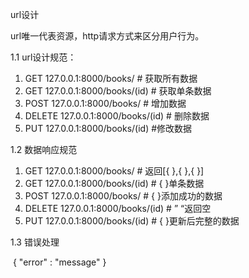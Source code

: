 url设计

url唯一代表资源，http请求方式来区分用户行为。

1.1 url设计规范：

1. GET 	     127.0.0.1:8000/books/		   # 获取所有数据
2. GET 	     127.0.0.1:8000/books/(id)	  # 获取单条数据	
3. POST        127.0.0.1:8000/books/	       # 增加数据
4. DELETE    127.0.0.1:8000/books/(id)     # 删除数据
5. PUT           127.0.0.1:8000/books/(id)     #修改数据

1.2 数据响应规范

1. GET 	     127.0.0.1:8000/books/		   # 返回[{ },{ },{ }]
2. GET 	     127.0.0.1:8000/books/(id)	  # { }单条数据	
3. POST        127.0.0.1:8000/books/	       # { }添加成功的数据
4. DELETE    127.0.0.1:8000/books/(id)     # ” “返回空
5. PUT           127.0.0.1:8000/books/(id)     # { }更新后完整的数据			

1.3 错误处理

​	{ "error" : "message" }